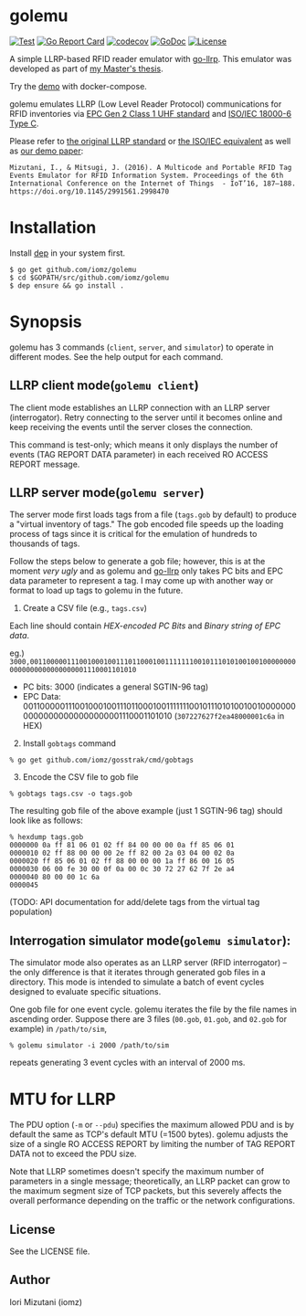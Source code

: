 # golemu

[![Test](https://github.com/iomz/golemu/actions/workflows/test.yml/badge.svg)](https://github.com/iomz/golemu/actions/workflows/test.yml)
[![Go Report Card](https://goreportcard.com/badge/github.com/iomz/golemu)](https://goreportcard.com/report/github.com/iomz/golemu)
[![codecov](https://codecov.io/gh/iomz/golemu/branch/main/graph/badge.svg?token=fN1tyc6ssX)](https://codecov.io/gh/iomz/golemu)
[![GoDoc](https://godoc.org/github.com/iomz/golemu?status.svg)](http://godoc.org/github.com/iomz/golemu)
[![License](https://img.shields.io/github/license/iomz/golemu.svg)](https://github.com/iomz/golemu/blob/master/LICENSE)

A simple LLRP-based RFID reader emulator with [go-llrp](https://github.com/iomz/go-llrp). This emulator was developed as part of [my Master's thesis](https://web.sfc.wide.ad.jp/~iomz/public/mthesis).

Try the [demo](https://github.com/iomz/docker-gosstrak-demo) with docker-compose.

golemu emulates LLRP (Low Level Reader Protocol) communications for RFID inventories via [EPC Gen 2 Class 1 UHF standard](https://www.gs1.org/standards/epc-rfid/uhf-air-interface-protocol) and [ISO/IEC 18000-6 Type C](https://www.iso.org/standard/59644.html).

Please refer to [the original LLRP standard](https://www.gs1.org/standards/epc-rfid/llrp/1-1-0) or [the ISO/IEC equivalent](https://www.iso.org/standard/60833.html) as well as [our demo paper](https://dl.acm.org/doi/10.1145/2991561.2998470):

```
Mizutani, I., & Mitsugi, J. (2016). A Multicode and Portable RFID Tag Events Emulator for RFID Information System. Proceedings of the 6th International Conference on the Internet of Things  - IoT’16, 187–188. https://doi.org/10.1145/2991561.2998470
```

# Installation

Install [dep](https://github.com/golang/dep) in your system first.

```
$ go get github.com/iomz/golemu
$ cd $GOPATH/src/github.com/iomz/golemu
$ dep ensure && go install .
```

# Synopsis

golemu has 3 commands (`client`, `server`, and `simulator`) to operate in different modes. See the help output for each command.

## LLRP client mode(`golemu client`)

The client mode establishes an LLRP connection with an LLRP server (interrogator). Retry connecting to the server until it becomes online and keep receiving the events until the server closes the connection.

This command is test-only; which means it only displays the number of events (TAG REPORT DATA parameter) in each received RO ACCESS REPORT message.

## LLRP server mode(`golemu server`)

The server mode first loads tags from a file (`tags.gob` by default) to produce a "virtual inventory of tags." The gob encoded file speeds up the loading process of tags since it is critical for the emulation of hundreds to thousands of tags.

Follow the steps below to generate a gob file; however, this is at the moment _very ugly_ and as golemu and [go-llrp](https://github.com/iomz/go-llrp) only takes PC bits and EPC data parameter to represent a tag. I may come up with another way or format to load up tags to golemu in the future.

1. Create a CSV file (e.g., `tags.csv`)

Each line should contain _HEX-encoded PC Bits_ and _Binary string of EPC data_.

eg.)
`3000,001100000111001000100111011000100111111100101110101001001000000000000000000000000001110001101010`

- PC bits: 3000 (indicates a general SGTIN-96 tag)
- EPC Data: 001100000111001000100111011000100111111100101110101001001000000000000000000000000001110001101010 (`307227627f2ea48000001c6a` in HEX)

2. Install `gobtags` command

`% go get github.com/iomz/gosstrak/cmd/gobtags`

3. Encode the CSV file to gob file

`% gobtags tags.csv -o tags.gob`

The resulting gob file of the above example (just 1 SGTIN-96 tag) should look like as follows:

```
% hexdump tags.gob
0000000 0a ff 81 06 01 02 ff 84 00 00 00 0a ff 85 06 01
0000010 02 ff 88 00 00 00 2e ff 82 00 2a 03 04 00 02 0a
0000020 ff 85 06 01 02 ff 88 00 00 00 1a ff 86 00 16 05
0000030 06 00 fe 30 00 0f 0a 00 0c 30 72 27 62 7f 2e a4
0000040 80 00 00 1c 6a
0000045
```

(TODO: API documentation for add/delete tags from the virtual tag population)

## Interrogation simulator mode(`golemu simulator`):

The simulator mode also operates as an LLRP server (RFID interrogator) – the only difference is that it iterates through generated gob files in a directory. This mode is intended to simulate a batch of event cycles designed to evaluate specific situations.

One gob file for one event cycle. golemu iterates the file by the file names in ascending order. Suppose there are 3 files (`00.gob`, `01.gob`, and `02.gob` for example) in `/path/to/sim`,

`% golemu simulator -i 2000 /path/to/sim`

repeats generating 3 event cycles with an interval of 2000 ms.

# MTU for LLRP

The PDU option (`-m` or `--pdu`) specifies the maximum allowed PDU and is by default the same as TCP's default MTU (=1500 bytes). golemu adjusts the size of a single RO ACCESS REPORT by limiting the number of TAG REPORT DATA not to exceed the PDU size.

Note that LLRP sometimes doesn't specify the maximum number of parameters in a single message; theoretically, an LLRP packet can grow to the maximum segment size of TCP packets, but this severely affects the overall performance depending on the traffic or the network configurations.

## License

See the LICENSE file.

## Author

Iori Mizutani (iomz)
